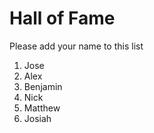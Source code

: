 # Hall of Fame
Please add your name to this list

1. Jose
2. Alex
3. Benjamin
4. Nick
5. Matthew
6. Josiah
